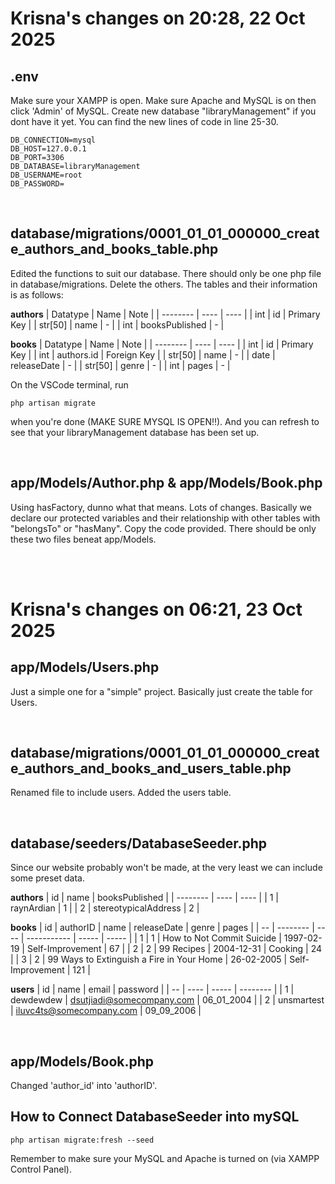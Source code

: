 # Krisna's changes on 20:28, 22 Oct 2025

## .env
Make sure your XAMPP is open. Make sure Apache and MySQL is on then click 'Admin' of MySQL.
Create new database "libraryManagement" if you dont have it yet.
You can find the new lines of code in line 25-30.
```
DB_CONNECTION=mysql
DB_HOST=127.0.0.1
DB_PORT=3306
DB_DATABASE=libraryManagement
DB_USERNAME=root
DB_PASSWORD=
```

<br>

## database/migrations/0001_01_01_000000_create_authors_and_books_table.php
Edited the functions to suit our database. There should only be one php file in database/migrations. Delete the others. The tables and their information is as follows:

**authors**
| Datatype | Name | Note |
| -------- | ---- | ---- |
| int | id | Primary Key |
| str[50] | name | - |
| int | booksPublished | - |

**books**
| Datatype | Name | Note |
| -------- | ---- | ---- |
| int | id | Primary Key |
| int | authors.id | Foreign Key |
| str[50] | name | - |
| date | releaseDate | - |
| str[50] | genre | - |
| int | pages | - |

On the VSCode terminal, run 
```
php artisan migrate
```
when you're done (MAKE SURE MYSQL IS OPEN‼). And you can refresh to see that your libraryManagement database has been set up.

<br>

## app/Models/Author.php & app/Models/Book.php
Using hasFactory, dunno what that means. Lots of changes. Basically we declare our protected variables and their relationship with other tables with "belongsTo" or "hasMany". Copy the code provided. There should be only these two files beneat app/Models.

<br><br>

# Krisna's changes on 06:21, 23 Oct 2025

## app/Models/Users.php
Just a simple one for a "simple" project. Basically just create the table for Users.

<br>

## database/migrations/0001_01_01_000000_create_authors_and_books_and_users_table.php
Renamed file to include users. Added the users table.

<br>

## database/seeders/DatabaseSeeder.php
Since our website probably won't be made, at the very least we can include some preset data.

**authors**
| id | name | booksPublished |
| -------- | ---- | ---- |
| 1 | raynArdian | 1 |
| 2 | stereotypicalAddress | 2 |

**books**
| id | authorID | name | releaseDate | genre | pages |
| -- | -------- | ---- | ----------- | ----- | ----- |
| 1 | 1 | How to Not Commit Suicide | 1997-02-19 | Self-Improvement | 67 |
| 2 | 2 | 99 Recipes | 2004-12-31 | Cooking | 24 |
| 3 | 2 | 99 Ways to Extinguish a Fire in Your Home | 26-02-2005 | Self-Improvement | 121 |

**users**
| id | name | email | password |
| -- | ---- | ----- | -------- |
| 1 | dewdewdew | dsutjiadi@somecompany.com | 06_01_2004 |
| 2 | unsmartest | iluvc4ts@somecompany.com | 09_09_2006 |

<br>

## app/Models/Book.php
Changed 'author_id' into 'authorID'.

## How to Connect DatabaseSeeder into mySQL
```
php artisan migrate:fresh --seed
```
Remember to make sure your MySQL and Apache is turned on (via XAMPP Control Panel).
